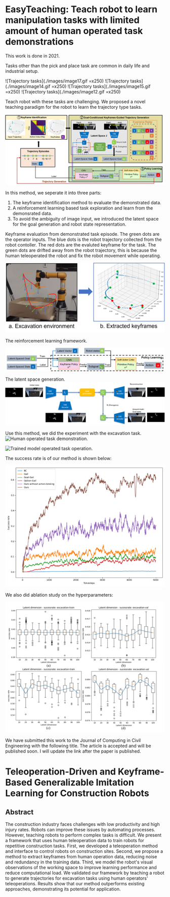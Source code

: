 # EasyTeaching: Teach robot to learn manipulation tasks with limited amount of human operated task demonstrations
This work is done in 2021. 

Tasks other than the pick and place task are common in daily life and industrial setup. 

![Trajectory tasks](./images/image17.gif =x250)
![Trajectory tasks](./images/image14.gif =x250)
![Trajectory tasks](./images/image15.gif =x250)
![Trajectory tasks](./images/image12.gif =x250)


Teach robot with these tasks are challenging. We proposed a novel teaching paradigm for the robot to learn the trajectory type tasks. 

![Overview of the traing method](./images/overview.png)

In this method, we seperate it into three parts:
1. The keyframe identification method to evaluate the demonstrated data.
2. A reinforcement learning based task exploration and learn from the demonsrated data. 
3. To avoid the ambiguity of image input, we introduced the latent space for the goal generation and robot state representation.

Keyframe evaluation from demonstrated task episode. The green dots are the operator inputs. The blue dots is the robot trajectory collected from the robot contoller. The red dots are the evaluted keyframe for the task. The green dots are drifted away from the robot trajectory, this is because the human teleoperated the robot and fix the robot movement while operating.

![Keyframe evaluation from demonstrated task episode. The green dots are the operator inputs. The blue dots is the robot trajectory collected from the robot contoller. The red dots are the evaluted keyframe for the task. The green dots are drifted away from the robot trajectory, this is because the human teleoperated the robot and fix the robot movement while operating.](./images/problem-discription.png)

The reinforcement learning framework.

![The reinforcement learning framework](./images/reinforcement-learning.png)

The latent space generation.
![The latent space generation.](./images/latent-space.png)


Use this method, we did the experiment with the excavation task. 
![Human operated task demonstration.](./images/image37.gif)

![Trained model operated task operation.](./images/image47.gif)

The success rate is of our method is shown below:

![Task success rate.](./images/image140.png)

We also did ablation study on the hyperparameters:

![Ablation Study.](./images/ablation-study.png)

We have submitted this work to the Journal of Computing in Civil Engineering with the following title. The article is accepted and will be published soon. I will update the link after the paper is published. 

# Teleoperation-Driven and Keyframe-Based Generalizable Imitation Learning for Construction Robots
## Abstract
The construction industry faces challenges with low productivity and high injury rates. Robots can improve these issues by automating processes. However, teaching robots to perform complex tasks is difficult. We present a framework that uses human teleoperation data to train robots for repetitive construction tasks. First, we developed a teleoperation method and interface to control robots on construction sites. Second, we propose a method to extract keyframes from human operation data, reducing noise and redundancy in the training data. Third, we model the robot's visual observations of the working space to improve learning performance and reduce computational load. We validated our framework by teaching a robot to generate trajectories for excavation tasks using human operators' teleoperations. Results show that our method outperforms existing approaches, demonstrating its potential for application.
